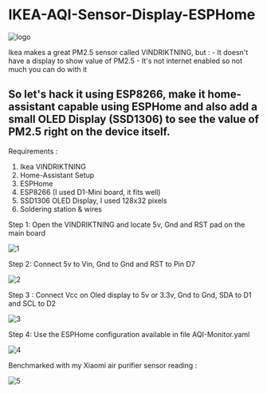 # IKEA-AQI-Sensor-Display-ESPHome

![logo](https://github.com/iayanpahwa/IKEA-AQI-Sensor-Display-ESPHome/blob/main/img/6.JPG)

Ikea makes a great PM2.5 sensor called VINDRIKTNING, but :
    - It doesn't have a display to show value of PM2.5
    - It's not internet enabled so not much you can do with it 

So let's hack it using ESP8266, make it home-assistant capable using ESPHome and also add a small OLED Display (SSD1306) to see the value of PM2.5 right on the device itself.
------

Requirements :

1. Ikea VINDRIKTNING 
2. Home-Assistant Setup
3. ESPHome 
4. ESP8266 (I used D1-Mini board, it fits well)
5. SSD1306 OLED Display, I used 128x32 pixels
6. Soldering station & wires


Step 1: Open the VINDRIKTNING and locate 5v, Gnd and RST pad on the main board 

![1](https://github.com/iayanpahwa/IKEA-AQI-Sensor-Display-ESPHome/blob/main/img/1.jpeg)


Step 2: Connect 5v to Vin, Gnd to Gnd and RST to Pin D7

![2](https://github.com/iayanpahwa/IKEA-AQI-Sensor-Display-ESPHome/blob/main/img/2.JPG)


Step 3 : Connect Vcc on Oled display to 5v or 3.3v, Gnd to Gnd, SDA to D1 and SCL to D2

![3](https://github.com/iayanpahwa/IKEA-AQI-Sensor-Display-ESPHome/blob/main/img/3.JPG)


Step 4: Use the ESPHome configuration available in file AQI-Monitor.yaml 

![4](https://github.com/iayanpahwa/IKEA-AQI-Sensor-Display-ESPHome/blob/main/img/4.JPG)


Benchmarked with my Xiaomi air purifier sensor reading : 

![5](https://github.com/iayanpahwa/IKEA-AQI-Sensor-Display-ESPHome/blob/main/img/5.JPG)
